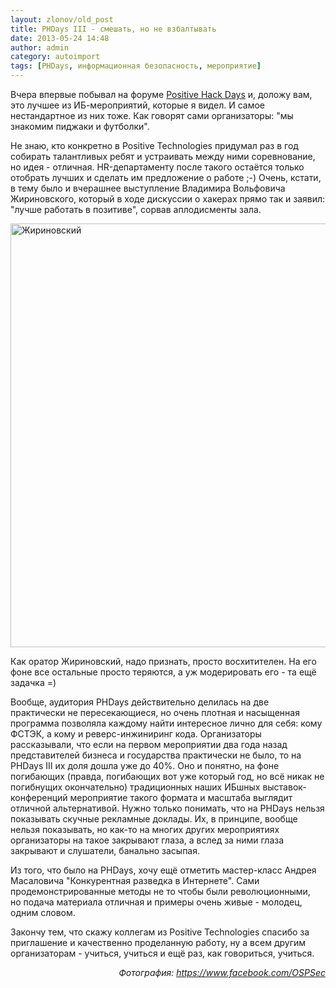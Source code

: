 ```yaml
---
layout: zlonov/old_post
title: PHDays III - смешать, но не взбалтывать
date: 2013-05-24 14:48
author: admin
category: autoimport
tags: [PHDays, информационная безопасность, мероприятие]
---
```

Вчера впервые побывал на форуме <a href="http://phdays.ru/" target="_blank">Positive Hack Days</a> и, доложу вам, это лучшее из ИБ-мероприятий, которые я видел. И самое нестандартное из них тоже. Как говорят сами организаторы: "мы знакомим пиджаки и футболки".



Не знаю, кто конкретно в Positive Technologies придумал раз в год собирать талантливых ребят и устраивать между ними соревнование, но идея - отличная. HR-департаменту после такого остаётся только отобрать лучших и сделать им предложение о работе ;-) Очень, кстати, в тему было и вчерашнее выступление Владимира Вольфовича Жириновского, который в ходе дискуссии о хакерах прямо так и заявил: "лучше работать в позитиве", сорвав аплодисменты зала.

<a href="/assets/uploads/2013/05/Жириновский.jpg"><img class="size-large wp-image-3020 aligncenter" alt="Жириновский" src="/assets/uploads/2013/05/Жириновский-1024x678.jpg" width="1024" height="678" /></a>

Как оратор Жириновский, надо признать, просто восхитителен. На его фоне все остальные просто теряются, а уж модерировать его - та ещё задачка =)

Вообще, аудитория PHDays действительно делилась на две практически не пересекающиеся, но очень плотная и насыщенная программа позволяла каждому найти интересное лично для себя: кому ФСТЭК, а кому и реверс-инжиниринг кода. Организаторы рассказывали, что если на первом мероприятии два года назад представителей бизнеса и государства практически не было, то на PHDays III их доля дошла уже до 40%. Оно и понятно, на фоне погибающих (правда, погибающих вот уже который год, но всё никак не погибнущих окончательно) традиционных наших ИБшных выставок-конференций мероприятие такого формата и масштаба выглядит отличной альтернативой. Нужно только понимать, что на PHDays нельзя показывать скучные рекламные доклады. Их, в принципе, вообще нельзя показывать, но как-то на многих других мероприятиях организаторы на такое закрывают глаза, а вслед за ними глаза закрывают и слушатели, банально засыпая.

Из того, что было на PHDays, хочу ещё отметить мастер-класс Андрея Масаловича "Конкурентная разведка в Интернете". Сами продемонстрированные методы не то чтобы были революционными, но подача материала отличная и примеры очень живые - молодец, одним словом.

Закончу тем, что скажу коллегам из Positive Technologies спасибо за приглашение и качественно проделанную работу, ну а всем другим организаторам - учиться, учиться и ещё раз, как говориться, учиться.
<p style="text-align: right;"><em>Фотография: <a href="https://www.facebook.com/OSPSec">https://www.facebook.com/OSPSec</a></em>
